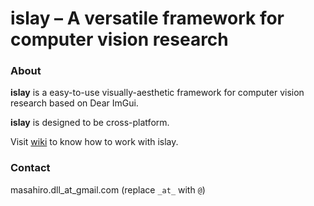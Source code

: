 # islay – A versatile framework for computer vision research

### About
**islay** is a easy-to-use visually-aesthetic framework for computer vision research based on Dear ImGui.

**islay** is designed to be cross-platform.

Visit [wiki](https://github.com/mhirano/islay/wiki) to know how to work with islay.
   
### Contact
 masahiro.dll_at_gmail.com (replace `_at_` with `@`)
